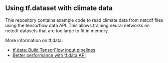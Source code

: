 ## Using tf.dataset with climate data

This repository contains example code to read climate data from netcdf files using the tensorflow data API. This allows training neural networks on netcdf datasets that are too large to fit in memory. 

More information on tf.data:
* [tf.data: Build TensorFlow input pipelines](https://www.tensorflow.org/guide/data)
* [Better performance with tf.data API](https://www.tensorflow.org/guide/data_performance)
